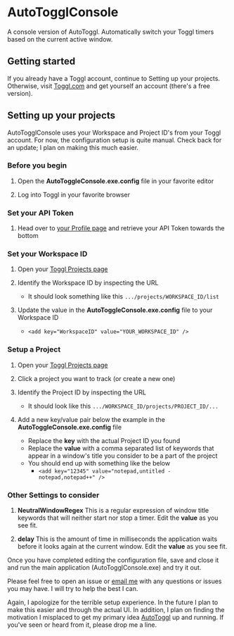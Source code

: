 # AutoTogglConsole

A console version of AutoToggl. Automatically switch your Toggl timers based on the current active window.

## Getting started

If you already have a Toggl account, continue to Setting up your projects. Otherwise, visit [Toggl.com](https://toggl.com/signup) and get yourself an account (there's a free version).

## Setting up your projects

AutoTogglConsole uses your Workspace and Project ID's from your Toggl account. For now, the configuration setup is quite manual. Check back for an update; I plan on making this much easier.

### Before you begin

1. Open the **AutoToggleConsole.exe.config** file in your favorite editor

1. Log into Toggl in your favorite browser

### Set your API Token

1. Head over to [your Profile page](https://toggl.com/app/profile) and retrieve your API Token towards the bottom

### Set your Workspace ID

1. Open your [Toggl Projects page](https://toggl.com/app/projects/)

1. Identify the Workspace ID by inspecting the URL

   - It should look something like this `.../projects/WORKSPACE_ID/list`

1. Update the value in the **AutoToggleConsole.exe.config** file to your Workspace ID
   - `<add key="WorkspaceID" value="YOUR_WORKSPACE_ID" />`

### Setup a Project

1. Open your [Toggl Projects page](https://toggl.com/app/projects/)

1. Click a project you want to track (or create a new one)

1. Identify the Project ID by inspecting the URL

   - It should look like this `.../WORKSPACE_ID/projects/PROJECT_ID/...`

1. Add a new key/value pair below the example in the **AutoToggleConsole.exe.config** file
   - Replace the **key** with the actual Project ID you found
   - Replace the **value** with a comma separated list of keywords that appear in a window's title you consider to be a part of the project
   - You should end up with something like the below
     - `<add key="12345" value="notepad,untitled - notepad,notepad++" />`

### Other Settings to consider

1. **NeutralWindowRegex** This is a regular expression of window title keywords that will neither start nor stop a timer. Edit the **value** as you see fit.

1. **delay** This is the amount of time in milliseconds the application waits before it looks again at the current window. Edit the **value** as you see fit.

Once you have completed editing the configuration file, save and close it and run the main application (AutoTogglConsole.exe) and try it out.

Please feel free to open an issue or [email me](mailto:fischgeek@gmail.com) with any questions or issues you may have. I will try to help the best I can.

Again, I apologize for the terrible setup experience. In the future I plan to make this easier and through the actual UI. In addition, I plan on finding the motivation I misplaced to get my primary idea [AutoToggl](https://github.com/fischgeek/AutoToggl) up and running. If you've seen or heard from it, please drop me a line.
